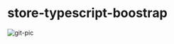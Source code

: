 # store-typescript-boostrap

![git-pic](https://github.com/maxiscor7/store-typescript-boostrap/assets/99894721/acf221e6-b514-4c0b-b91d-552c59eea495)
